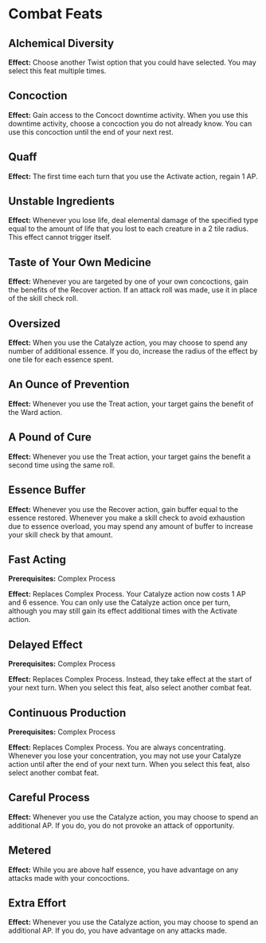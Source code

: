 # Combat Feats

## Alchemical Diversity

**Effect:** Choose another Twist option that you could have selected. You may select this feat multiple times.

## Concoction

**Effect:** Gain access to the Concoct downtime activity. When you use this downtime activity, choose a concoction you do not already know. You can use this concoction until the end of your next rest.

## Quaff

**Effect:** The first time each turn that you use the Activate action, regain 1 AP.

## Unstable Ingredients

**Effect:** Whenever you lose life, deal elemental damage of the specified type equal to the amount of life that you lost to each creature in a 2 tile radius. This effect cannot trigger itself.

## Taste of Your Own Medicine

**Effect:** Whenever you are targeted by one of your own concoctions, gain the benefits of the Recover action. If an attack roll was made, use it in place of the skill check roll.

## Oversized

**Effect:** When you use the Catalyze action, you may choose to spend any number of additional essence. If you do, increase the radius of the effect by one tile for each essence spent.

## An Ounce of Prevention

**Effect:** Whenever you use the Treat action, your target gains the benefit of the Ward action.

## A Pound of Cure

**Effect:** Whenever you use the Treat action, your target gains the benefit a second time using the same roll.

## Essence Buffer

**Effect:** Whenever you use the Recover action, gain buffer equal to the essence restored. Whenever you make a skill check to avoid exhaustion due to essence overload, you may spend any amount of buffer to increase your skill check by that amount.

## Fast Acting

**Prerequisites:** Complex Process

**Effect:** Replaces Complex Process. Your Catalyze action now costs 1 AP and 6 essence. You can only use the Catalyze action once per turn, although you may still gain its effect additional times with the Activate action.

## Delayed Effect

**Prerequisites:** Complex Process

**Effect:** Replaces Complex Process. Instead, they take effect at the start of your next turn. When you select this feat, also select another combat feat.

## Continuous Production

**Prerequisites:** Complex Process

**Effect:** Replaces Complex Process. You are always concentrating. Whenever you lose your concentration, you may not use your Catalyze action until after the end of your next turn. When you select this feat, also select another combat feat.

## Careful Process

**Effect:** Whenever you use the Catalyze action, you may choose to spend an additional AP. If you do, you do not provoke an attack of opportunity.

## Metered

**Effect:** While you are above half essence, you have advantage on any attacks made with your concoctions.

## Extra Effort

**Effect:** Whenever you use the Catalyze action, you may choose to spend an additional AP. If you do, you have advantage on any attacks made.
